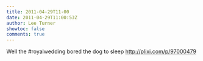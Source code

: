 ```yaml
---
title: 2011-04-29T11-00
date: 2011-04-29T11:00:53Z
author: Lee Turner
showtoc: false
comments: true
---
```


Well the #royalwedding bored the dog to sleep  http://plixi.com/p/97000479

